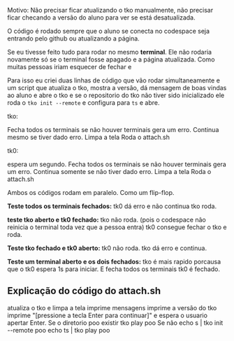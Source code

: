 Motivo: Não precisar ficar atualizando o tko manualmente, não precisar ficar checando a versão do aluno para ver se está desatualizada.

O código é rodado sempre que o aluno se conecta no codespace seja entrando pelo github ou atualizando a página.

Se eu tivesse feito tudo para rodar no mesmo **terminal**. Ele não rodaria novamente só se o terminal fosse apagado e a página atualizada. Como muitas pessoas iriam esquecer de fechar e 

Para isso eu criei duas linhas de código que vão rodar simultaneamente e um script que atualiza o tko, mostra a versão, dá mensagem de boas vindas ao aluno e abre o tko e se o repositorio do tko não tiver sido inicializado ele roda o `tko init --remote` e configura para `ts` e abre.

tko: 

Fecha todos os terminais se não houver terminais gera um erro.
Continua mesmo se tiver dado erro.
Limpa a tela
Roda o attach.sh

tk0: 

espera um segundo.
Fecha todos os terminais se não houver terminais gera um erro.
Continua somente se não tiver dado erro.
Limpa a tela
Roda o attach.sh

Ambos os códigos rodam em paralelo. Como um flip-flop.

**Teste todos os terminais fechados:**
tk0 dá erro e não continua
tko roda.

**teste tko aberto e tk0 fechado:**
tko não roda. (pois o codespace não reinicia o terminal toda vez que a pessoa entra)
tk0 consegue fechar o tko e roda.

**Teste tko fechado e tk0 aberto:**
tk0 não roda.
tko dá erro e continua.

**Teste um terminal aberto e os dois fechados:**
tko é mais rapido porcausa que o tk0 espera 1s para iniciar. E fecha todos os terminais
tk0 é fechado.

## Explicação do código do attach.sh

atualiza o tko e limpa a tela
imprime mensagens
imprime a versão do tko
imprime "[pressione a tecla Enter para continuar]" e espera o usuario apertar Enter.
Se o diretorio poo existir
	tko play poo
Se não
	echo s | tko init --remote poo
	echo ts | tko play poo